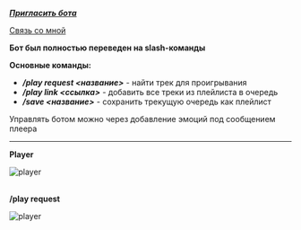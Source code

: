 [***Пригласить бота***](https://canary.discord.com/api/oauth2/authorize?client_id=821326877213327371&permissions=0&scope=bot%20applications.commands)

[Связь со мной](https://vk.com/br1nger1337)

**Бот был полностью переведен на slash-команды**

**Основные команды:**
* _**/play request <название>**_ - найти трек для проигрывания
* _**/play link <ссылка>**_ - добавить все треки из плейлиста в очередь
* _**/save <название>**_ - сохранить трекущую очередь как плейлист


Управлять ботом можно через добавление эмоций под сообщением плеера
___
**Player**

![player](https://i.ibb.co/n60WrTv/Screenshot-1.png)

\
**/play request**

![player](https://i.ibb.co/hB1yB4B/image.png)
